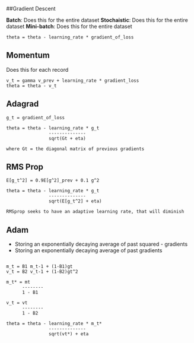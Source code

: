 ##Gradient Descent


**Batch**: Does this for the entire dataset
**Stochaistic**: Does this for the entire dataset
**Mini-batch**: Does this for the entire dataset

```
theta = theta - learning_rate * gradient_of_loss
```

## Momentum


Does this for each record

```
v_t = gamma v_prev + learning_rate * gradient_loss
theta = theta - v_t
```

## Adagrad

```
g_t = gradient_of_loss

theta = theta - learning_rate * g_t
                --------------
                sqrt(Gt + eta)

where Gt = the diagonal matrix of previous gradients
```

## RMS Prop

```
E[g_t^2] = 0.9E[g^2]_prev + 0.1 g^2

theta = theta - learning_rate * g_t
                --------------
                sqrt(E[g_t^2] + eta)

RMSprop seeks to have an adaptive learning rate, that will diminish
```

## Adam

- Storing an exponentially decaying average of past squared - gradients
- Storing an exponentially decaying average of past gradients

```

m_t = B1 m_t-1 + (1-B1)gt
v_t = B2 v_t-1 + (1-B2)gt^2

m_t* = mt
      --------
      1 - B1

v_t = vt
      --------
      1 - B2

theta = theta - learning_rate * m_t*
                --------------
                sqrt(vt*) + eta

```

